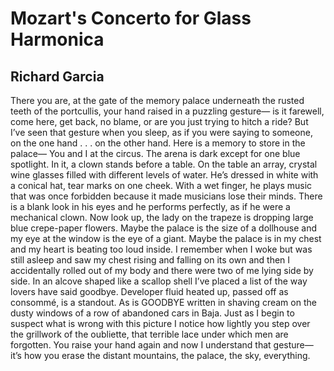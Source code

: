 # Mozart's Concerto for Glass Harmonica
## Richard Garcia
There you are, at the gate of the memory palace
underneath the rusted teeth of the portcullis,
your hand raised in a puzzling gesture—
is it farewell, come here, get back, no blame,
or are you just trying to hitch a ride? But I’ve seen
that gesture when you sleep, as if you were saying
to someone, on the one hand . . . on the other hand.
Here is a memory to store in the palace—
You and I at the circus. The arena is dark
except for one blue spotlight. In it, a clown
stands before a table. On the table an array,
crystal wine glasses filled with different levels
of water. He’s dressed in white with a conical hat,
tear marks on one cheek. With a wet finger,
he plays music that was once forbidden
because it made musicians lose their minds.
There is a blank look in his eyes and he performs
perfectly, as if he were a mechanical clown.
Now look up, the lady on the trapeze
is dropping large blue crepe-paper flowers.
Maybe the palace is the size of a dollhouse
and my eye at the window is the eye of a giant.
Maybe the palace is in my chest and my heart
is beating too loud inside. I remember
when I woke but was still asleep and saw
my chest rising and falling on its own
and then I accidentally rolled out of my body
and there were two of me lying side by side.
In an alcove shaped like a scallop shell I’ve placed
a list of the way lovers have said goodbye.
Developer fluid heated up, passed off
as consommé, is a standout. As is GOODBYE
written in shaving cream on the dusty windows
of a row of abandoned cars in Baja. Just as I begin
to suspect what is wrong with this picture
I notice how lightly you step over the grillwork
of the oubliette, that terrible lace under which
men are forgotten. You raise your hand again
and now I understand that gesture—
it’s how you erase the distant mountains,
the palace, the sky, everything.